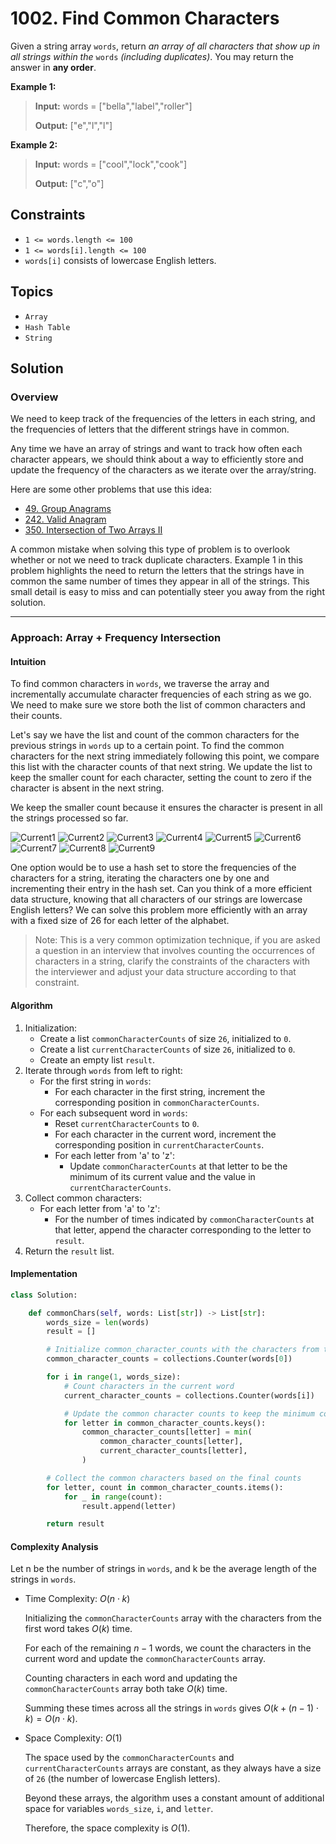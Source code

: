 # 1002. Find Common Characters

Given a string array `words`, return _an array of all characters that show up in all strings within the_ `words` _(including duplicates)_. You may return the answer in **any order**.

**Example 1:**

> **Input:** words = \["bella","label","roller"\]
>
> **Output:** \["e","l","l"\]

**Example 2:**

> **Input:** words = \["cool","lock","cook"\]
>
> **Output:** \["c","o"\]

## Constraints

* `1 <= words.length <= 100`
* `1 <= words[i].length <= 100`
* `words[i]` consists of lowercase English letters.

## Topics

* `Array`
* `Hash Table`
* `String`

## Solution

### Overview

We need to keep track of the frequencies of the letters in each string, and the frequencies of letters that the different strings have in common.

Any time we have an array of strings and want to track how often each character appears, we should think about a way to efficiently store and update the frequency of the characters as we iterate over the array/string.

Here are some other problems that use this idea:

* [49\. Group Anagrams](https://leetcode.com/problems/group-anagrams/description/)
* [242\. Valid Anagram](https://leetcode.com/problems/valid-anagram/description/)
* [350\. Intersection of Two Arrays II](https://leetcode.com/problems/intersection-of-two-arrays-ii/description/)

A common mistake when solving this type of problem is to overlook whether or not we need to track duplicate characters. Example 1 in this problem highlights the need to return the letters that the strings have in common the same number of times they appear in all of the strings. This small detail is easy to miss and can potentially steer you away from the right solution.

* * *

### Approach: Array + Frequency Intersection

#### Intuition

To find common characters in `words`, we traverse the array and incrementally accumulate character frequencies of each string as we go. We need to make sure we store both the list of common characters and their counts.

Let's say we have the list and count of the common characters for the previous strings in `words` up to a certain point. To find the common characters for the next string immediately following this point, we compare this list with the character counts of that next string. We update the list to keep the smaller count for each character, setting the count to zero if the character is absent in the next string.

We keep the smaller count because it ensures the character is present in all the strings processed so far.

![Current1](img/1002_find_common_characters_1.png)
![Current2](img/1002_find_common_characters_2.png)
![Current3](img/1002_find_common_characters_3.png)
![Current4](img/1002_find_common_characters_4.png)
![Current5](img/1002_find_common_characters_5.png)
![Current6](img/1002_find_common_characters_6.png)
![Current7](img/1002_find_common_characters_7.png)
![Current8](img/1002_find_common_characters_8.png)
![Current9](img/1002_find_common_characters_9.png)


One option would be to use a hash set to store the frequencies of the characters for a string, iterating the characters one by one and incrementing their entry in the hash set. Can you think of a more efficient data structure, knowing that all characters of our strings are lowercase English letters? We can solve this problem more efficiently with an array with a fixed size of 26 for each letter of the alphabet.

> Note: This is a very common optimization technique, if you are asked a question in an interview that involves counting the occurrences of characters in a string, clarify the constraints of the characters with the interviewer and adjust your data structure according to that constraint.

#### Algorithm

1. Initialization:
    * Create a list `commonCharacterCounts` of size `26`, initialized to `0`.
    * Create a list `currentCharacterCounts` of size `26`, initialized to `0`.
    * Create an empty list `result`.
2. Iterate through `words` from left to right:
    * For the first string in `words`:
        * For each character in the first string, increment the corresponding position in `commonCharacterCounts`.
    * For each subsequent word in `words`:
        * Reset `currentCharacterCounts` to `0`.
        * For each character in the current word, increment the corresponding position in `currentCharacterCounts`.
        * For each letter from 'a' to 'z':
            * Update `commonCharacterCounts` at that letter to be the minimum of its current value and the value in `currentCharacterCounts`.
3. Collect common characters:
    * For each letter from 'a' to 'z':
        * For the number of times indicated by `commonCharacterCounts` at that letter, append the character corresponding to the letter to `result`.
4. Return the `result` list.

#### Implementation

```python
class Solution:

    def commonChars(self, words: List[str]) -> List[str]:
        words_size = len(words)
        result = []

        # Initialize common_character_counts with the characters from the first word
        common_character_counts = collections.Counter(words[0])

        for i in range(1, words_size):
            # Count characters in the current word
            current_character_counts = collections.Counter(words[i])

            # Update the common character counts to keep the minimum counts
            for letter in common_character_counts.keys():
                common_character_counts[letter] = min(
                    common_character_counts[letter],
                    current_character_counts[letter],
                )

        # Collect the common characters based on the final counts
        for letter, count in common_character_counts.items():
            for _ in range(count):
                result.append(letter)

        return result
```

#### Complexity Analysis

Let n be the number of strings in `words`, and k be the average length of the strings in `words`.

* Time Complexity: $O(n \cdot k)$

    Initializing the `commonCharacterCounts` array with the characters from the first word takes $O(k)$ time.

    For each of the remaining $n−1$ words, we count the characters in the current word and update the `commonCharacterCounts` array.

    Counting characters in each word and updating the `commonCharacterCounts` array both take $O(k)$ time.

    Summing these times across all the strings in `words` gives $O(k+(n−1) \cdot k)=O(n \cdot k)$.

* Space Complexity: $O(1)$

    The space used by the `commonCharacterCounts` and `currentCharacterCounts` arrays are constant, as they always have a size of `26` (the number of lowercase English letters).

    Beyond these arrays, the algorithm uses a constant amount of additional space for variables `words_size`, `i`, and `letter`.

    Therefore, the space complexity is $O(1)$.
